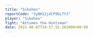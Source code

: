 ```yaml
---
title: "Sikohex"
reportCode: "3yBH12jdCP9bLTYJ"
player: "Sikohex"
fight: "Attumen the Huntsman"
date: 2021-06-07T18:57:55.202000+00:00
---
```

